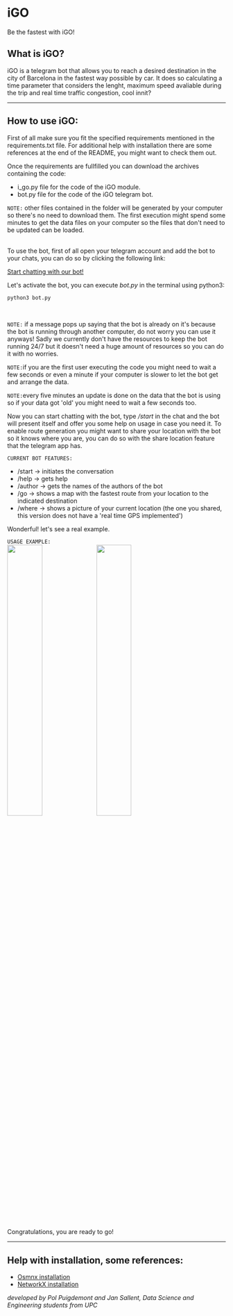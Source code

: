 # iGO

Be the fastest with iGO!
<br /> 
## What is iGO?
iGO is a telegram bot that allows you to reach a desired destination in the city of Barcelona in the fastest way possible by car. It does so calculating a time parameter that considers the lenght, maximum speed avaliable during the trip and real time traffic congestion, cool innit?

---

## How to use iGO:

First of all make sure you fit the specified requirements mentioned in the requirements.txt file. For additional help with installation there are some references at the end of the README, you might want to check them out.

Once the requirements are fullfilled you can download the archives containing the code:
* i_go.py file for the code of the iGO module.
* bot.py file for the code of the iGO telegram bot.

`NOTE:` other files contained in the folder will be generated by your computer so there's no need to download them. The first execution might spend some minutes to get the data files on your computer so the files that don't need to be updated can be loaded.

<br /> 
To use the bot, first of all open your telegram account and add the bot to your chats, you can do so by clicking the following link:

[Start chatting with our bot!](https://t.me/igo_Pol_Jan_bot)

Let's activate the bot, you can execute *bot.py* in the terminal using python3:
```bash
python3 bot.py
```
<br /> 

`NOTE:` if a message pops up saying that the bot is already on it's because the bot is running through another computer, do not worry you can use it anyways! Sadly we currently don't have the resources to keep the bot running 24/7 but it doesn't need a huge amount of resources so you can do it with no worries.

`NOTE:`if you are the first user executing the code you might need to wait a few seconds or even a minute if your computer is slower to let the bot get and arrange the data.

`NOTE:`every five minutes an update is done on the data that the bot is using so if your data got 'old' you might need to wait a few seconds too. 


Now you can start chatting with the bot, type */start* in the chat and the bot will present itself and offer you some help on usage in case you need it. To enable route generation you might want to share your location with the bot so it knows where you are, you can do so with the share location feature that the telegram app has. <br /> 


`CURRENT BOT FEATURES:`
* /start -> initiates the conversation
* /help -> gets help
* /author -> gets the names of the authors of the bot
* /go <destination> -> shows a map with the fastest route from your location to the indicated destination
* /where -> shows a picture of your current location (the one you shared, this version does not have a 'real time GPS implemented')
  
Wonderful! let's see a real example. 
<br /> 

`USAGE EXAMPLE:`
  <br /> 
<img src="https://github.com/puigde/ap2-igo/blob/be052f0b70ede1b0d7a02e727158c3380a5525f0/tutorial1.png" width=40% height=40%>
<img src="https://github.com/puigde/ap2-igo/blob/be052f0b70ede1b0d7a02e727158c3380a5525f0/tutorial2.png" width=40% height=40%>


Congratulations, you are ready to go!
  
---
  
## Help with installation, some references:
* [Osmnx installation](https://github.com/gboeing/osmnx)
* [NetworkX installation](https://networkx.org/documentation/stable/install.html)



*developed by Pol Puigdemont and Jan Sallent, Data Science and Engineering students from UPC*
